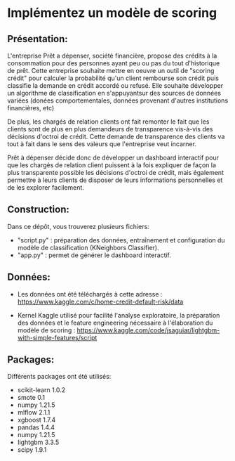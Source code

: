 # Implémentez un modèle de scoring
## Présentation:
L'entreprise Prêt a dépenser, société financière, propose des crédits à la consommation pour des personnes ayant peu ou
pas du tout d'historique de prêt. 
Cette entreprise souhaite mettre en oeuvre un outil de "scoring crédit" pour calculer la probabilité qu'un client 
rembourse son crédit 
puis classifie la demande en crédit accordé ou refusé.
Elle souhaite développer un algorithme de classification en s'appuyantsur des sources de données variées (donées 
comportementales, données provenant d'autres institutions financières, etc)

De plus, les chargés de relation clients ont fait remonter le fait que les clients sont de plus en plus demandeurs de
transparence vis-à-vis des décisions d'octroi de crédit.
Cette demande de transparence des clients va tout à fait dans le sens des valeurs que l'entreprise veut incarner.

Prêt à dépenser décide donc de développer un dashboard interactif pour que les chargés de relation client puissent à 
la fois expliquer de façon la plus transparente possible les décisions d'octroi de crédit, mais également permettre à
leurs clients de disposer de leurs informations personnelles et de les explorer facilement.

## Construction:
Dans ce dépôt, vous trouverez plusieurs fichiers:

- "script.py" : préparation des données, entraînement et configuration du modèle de classification
(KNeighbors Classifier).
- "app.py" : permet de générer le dashboard interactif.

## Données: 
- Les données ont été téléchargés à cette adresse : https://www.kaggle.com/c/home-credit-default-risk/data

- Kernel Kaggle utilisé pour facilité l'analyse exploratoire, la préparation des données et le feature engineering 
nécessaire à l'élaboration du modèle de scoring : https://www.kaggle.com/code/jsaguiar/lightgbm-with-simple-features/script

## Packages: 
Différents packages ont été utilisés: 

- scikit-learn 1.0.2
- smote 0.1
- numpy 1.21.5
- mlflow 2.1.1
- xgboost 1.7.4
- pandas 1.4.4
- numpy 1.21.5
- lightgbm 3.3.5
- scipy 1.9.1

